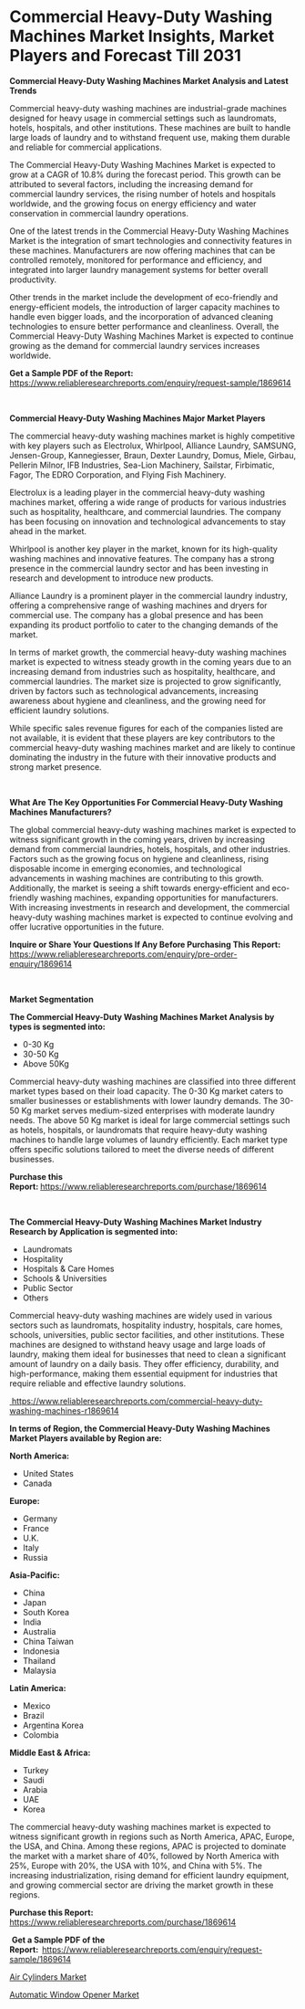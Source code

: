 <p><h1>Commercial Heavy-Duty Washing Machines Market Insights, Market Players and Forecast Till 2031</h1></p><p><strong>Commercial Heavy-Duty Washing Machines Market Analysis and Latest Trends</strong></p>
<p><p>Commercial heavy-duty washing machines are industrial-grade machines designed for heavy usage in commercial settings such as laundromats, hotels, hospitals, and other institutions. These machines are built to handle large loads of laundry and to withstand frequent use, making them durable and reliable for commercial applications.</p><p>The Commercial Heavy-Duty Washing Machines Market is expected to grow at a CAGR of 10.8% during the forecast period. This growth can be attributed to several factors, including the increasing demand for commercial laundry services, the rising number of hotels and hospitals worldwide, and the growing focus on energy efficiency and water conservation in commercial laundry operations.</p><p>One of the latest trends in the Commercial Heavy-Duty Washing Machines Market is the integration of smart technologies and connectivity features in these machines. Manufacturers are now offering machines that can be controlled remotely, monitored for performance and efficiency, and integrated into larger laundry management systems for better overall productivity.</p><p>Other trends in the market include the development of eco-friendly and energy-efficient models, the introduction of larger capacity machines to handle even bigger loads, and the incorporation of advanced cleaning technologies to ensure better performance and cleanliness. Overall, the Commercial Heavy-Duty Washing Machines Market is expected to continue growing as the demand for commercial laundry services increases worldwide.</p></p>
<p><strong>Get a Sample PDF of the Report:&nbsp;</strong> <a href="https://www.reliableresearchreports.com/enquiry/request-sample/1869614">https://www.reliableresearchreports.com/enquiry/request-sample/1869614</a></p>
<p>&nbsp;</p>
<p><strong>Commercial Heavy-Duty Washing Machines Major Market Players</strong></p>
<p><p>The commercial heavy-duty washing machines market is highly competitive with key players such as Electrolux, Whirlpool, Alliance Laundry, SAMSUNG, Jensen-Group, Kannegiesser, Braun, Dexter Laundry, Domus, Miele, Girbau, Pellerin Milnor, IFB Industries, Sea-Lion Machinery, Sailstar, Firbimatic, Fagor, The EDRO Corporation, and Flying Fish Machinery.</p><p>Electrolux is a leading player in the commercial heavy-duty washing machines market, offering a wide range of products for various industries such as hospitality, healthcare, and commercial laundries. The company has been focusing on innovation and technological advancements to stay ahead in the market.</p><p>Whirlpool is another key player in the market, known for its high-quality washing machines and innovative features. The company has a strong presence in the commercial laundry sector and has been investing in research and development to introduce new products.</p><p>Alliance Laundry is a prominent player in the commercial laundry industry, offering a comprehensive range of washing machines and dryers for commercial use. The company has a global presence and has been expanding its product portfolio to cater to the changing demands of the market.</p><p>In terms of market growth, the commercial heavy-duty washing machines market is expected to witness steady growth in the coming years due to an increasing demand from industries such as hospitality, healthcare, and commercial laundries. The market size is projected to grow significantly, driven by factors such as technological advancements, increasing awareness about hygiene and cleanliness, and the growing need for efficient laundry solutions.</p><p>While specific sales revenue figures for each of the companies listed are not available, it is evident that these players are key contributors to the commercial heavy-duty washing machines market and are likely to continue dominating the industry in the future with their innovative products and strong market presence.</p></p>
<p>&nbsp;</p>
<p><strong>What Are The Key Opportunities For Commercial Heavy-Duty Washing Machines Manufacturers?</strong></p>
<p><p>The global commercial heavy-duty washing machines market is expected to witness significant growth in the coming years, driven by increasing demand from commercial laundries, hotels, hospitals, and other industries. Factors such as the growing focus on hygiene and cleanliness, rising disposable income in emerging economies, and technological advancements in washing machines are contributing to this growth. Additionally, the market is seeing a shift towards energy-efficient and eco-friendly washing machines, expanding opportunities for manufacturers. With increasing investments in research and development, the commercial heavy-duty washing machines market is expected to continue evolving and offer lucrative opportunities in the future.</p></p>
<p><strong>Inquire or Share Your Questions If Any Before Purchasing This Report:</strong> <a href="https://www.reliableresearchreports.com/enquiry/pre-order-enquiry/1869614">https://www.reliableresearchreports.com/enquiry/pre-order-enquiry/1869614</a></p>
<p>&nbsp;</p>
<p><strong>Market Segmentation</strong></p>
<p><strong>The Commercial Heavy-Duty Washing Machines Market Analysis by types is segmented into:</strong></p>
<p><ul><li>0-30 Kg</li><li>30-50 Kg</li><li>Above 50Kg</li></ul></p>
<p><p>Commercial heavy-duty washing machines are classified into three different market types based on their load capacity. The 0-30 Kg market caters to smaller businesses or establishments with lower laundry demands. The 30-50 Kg market serves medium-sized enterprises with moderate laundry needs. The above 50 Kg market is ideal for large commercial settings such as hotels, hospitals, or laundromats that require heavy-duty washing machines to handle large volumes of laundry efficiently. Each market type offers specific solutions tailored to meet the diverse needs of different businesses.</p></p>
<p><strong>Purchase this Report:&nbsp;</strong><a href="https://www.reliableresearchreports.com/purchase/1869614">https://www.reliableresearchreports.com/purchase/1869614</a></p>
<p>&nbsp;</p>
<p><strong>The Commercial Heavy-Duty Washing Machines Market Industry Research by Application is segmented into:</strong></p>
<p><ul><li>Laundromats</li><li>Hospitality</li><li>Hospitals & Care Homes</li><li>Schools & Universities</li><li>Public Sector</li><li>Others</li></ul></p>
<p><p>Commercial heavy-duty washing machines are widely used in various sectors such as laundromats, hospitality industry, hospitals, care homes, schools, universities, public sector facilities, and other institutions. These machines are designed to withstand heavy usage and large loads of laundry, making them ideal for businesses that need to clean a significant amount of laundry on a daily basis. They offer efficiency, durability, and high-performance, making them essential equipment for industries that require reliable and effective laundry solutions.</p></p>
<p><a href="https://www.reliableresearchreports.com/commercial-heavy-duty-washing-machines-r1869614">&nbsp;https://www.reliableresearchreports.com/commercial-heavy-duty-washing-machines-r1869614</a></p>
<p><strong>In terms of Region, the Commercial Heavy-Duty Washing Machines Market Players available by Region are:</strong></p>
<p>
    <p> <strong> North America: </strong>
        <ul>
            <li>United States</li>
            <li>Canada</li>
        </ul>
        </p> 
    <p> <strong> Europe: </strong>
        <ul>
            <li>Germany</li>
            <li>France</li>
            <li>U.K.</li>
            <li>Italy</li>
            <li>Russia</li>
        </ul>
        </p> 
    <p> <strong> Asia-Pacific: </strong>
        <ul>
            <li>China</li>
            <li>Japan</li>
            <li>South Korea</li>
            <li>India</li>
            <li>Australia</li>
            <li>China Taiwan</li>
            <li>Indonesia</li>
            <li>Thailand</li>
            <li>Malaysia</li>
        </ul>
        </p> 
    <p> <strong> Latin America: </strong>
        <ul>
            <li>Mexico</li>
            <li>Brazil</li>
            <li>Argentina Korea</li>
            <li>Colombia</li>
        </ul>
        </p> 
    <p> <strong> Middle East & Africa: </strong>
        <ul>
            <li>Turkey</li>
            <li>Saudi</li>
            <li>Arabia</li>
            <li>UAE</li>
            <li>Korea</li>
        </ul>
    </p>
    </p>
<p><p>The commercial heavy-duty washing machines market is expected to witness significant growth in regions such as North America, APAC, Europe, the USA, and China. Among these regions, APAC is projected to dominate the market with a market share of 40%, followed by North America with 25%, Europe with 20%, the USA with 10%, and China with 5%. The increasing industrialization, rising demand for efficient laundry equipment, and growing commercial sector are driving the market growth in these regions.</p></p>
<p><strong>Purchase this Report: </strong><a href="https://www.reliableresearchreports.com/purchase/1869614">https://www.reliableresearchreports.com/purchase/1869614</a></p>
<p>&nbsp;<strong>Get a Sample PDF of the Report:&nbsp;&nbsp;</strong><a href="https://www.reliableresearchreports.com/enquiry/request-sample/1869614">https://www.reliableresearchreports.com/enquiry/request-sample/1869614</a></p>
<p><strong></strong></p>
<p><p><a href="https://github.com/guneycigdem35/Market-Research-Report-List-4/blob/main/air-cylinders-market.md">Air Cylinders Market</a></p><p><a href="https://github.com/biheemgalvinlouises6hokrh3h/Market-Research-Report-List-3/blob/main/automatic-window-opener-market.md">Automatic Window Opener Market</a></p></p>